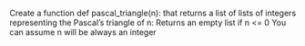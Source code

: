 Create a function def pascal_triangle(n): that returns a list of lists of integers representing the Pascal’s triangle of n:
Returns an empty list if n <= 0 You can assume n will be always an integer
